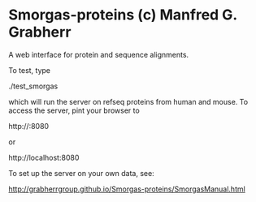 Smorgas-proteins
(c) Manfred G. Grabherr
============================

A web interface for protein and sequence alignments.

To test, type

./test_smorgas

which will run the server on refseq proteins from human and mouse. To access the server, pint your browser to 

http://<yourservername>:8080

or

http://localhost:8080

To set up the server on your own data, see:

http://grabherrgroup.github.io/Smorgas-proteins/SmorgasManual.html
